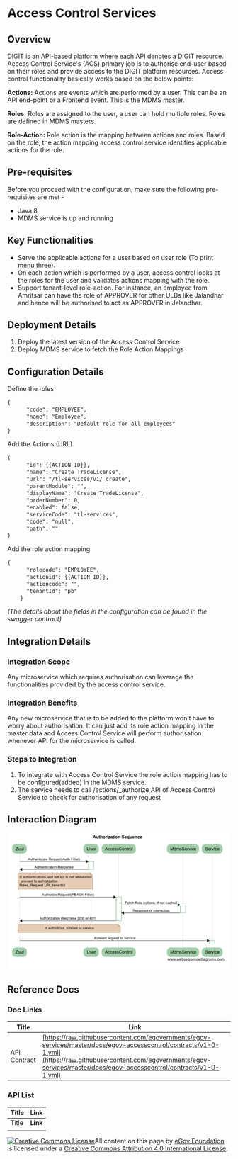 # Access Control Services

## Overview

DIGIT is an API-based platform where each API denotes a DIGIT resource. Access Control Service's (ACS) primary job is to authorise end-user based on their roles and provide access to the DIGIT platform resources. Access control functionality basically works based on the below points:

**Actions:** Actions are events which are performed by a user. This can be an API end-point or a Frontend event. This is the MDMS master.

**Roles:** Roles are assigned to the user, a user can hold multiple roles. Roles are defined in MDMS masters.

**Role-Action:** Role action is the mapping between actions and roles. Based on the role, the action mapping access control service identifies applicable actions for the role.

## Pre-requisites

Before you proceed with the configuration, make sure the following pre-requisites are met -

* Java 8
* MDMS service is up and running

## Key Functionalities

* Serve the applicable actions for a user based on user role (To print menu three).
* On each action which is performed by a user, access control looks at the roles for the user and validates actions mapping with the role.
* Support tenant-level role-action. For instance, an employee from Amritsar can have the role of APPROVER for other ULBs like Jalandhar and hence will be authorised to act as APPROVER in Jalandhar.

## Deployment Details

1. Deploy the latest version of the Access Control Service
2. Deploy MDMS service to fetch the Role Action Mappings

## Configuration Details

Define the roles

```
{
      "code": "EMPLOYEE",
      "name": "Employee",
      "description": "Default role for all employees"
}
```

Add the Actions (URL)

```
{
      "id": {{ACTION_ID}},
      "name": "Create TradeLicense",
      "url": "/tl-services/v1/_create",
      "parentModule": "",
      "displayName": "Create TradeLicense",
      "orderNumber": 0,
      "enabled": false,
      "serviceCode": "tl-services",
      "code": "null",
      "path": ""
}
```

Add the role action mapping

```
{
      "rolecode": "EMPLOYEE",
      "actionid": {{ACTION_ID}},
      "actioncode": "",
      "tenantId": "pb"
    }
```

_(The details about the fields in the configuration can be found in the swagger contract)_

## Integration Details

### Integration Scope

Any microservice which requires authorisation can leverage the functionalities provided by the access control service.

### Integration Benefits

Any new microservice that is to be added to the platform won’t have to worry about authorisation. It can just add its role action mapping in the master data and Access Control Service will perform authorisation whenever API for the microservice is called.

### Steps to Integration

1. To integrate with Access Control Service the role action mapping has to be configured(added) in the MDMS service.
2. The service needs to call /actions/\_authorize API of Access Control Service to check for authorisation of any request

## Interaction Diagram

![](<../../../.gitbook/assets/image (78).png>)

## Reference Docs

### Doc Links

| Title        | Link                                                                                                                                                                                                                                 |
| ------------ | ------------------------------------------------------------------------------------------------------------------------------------------------------------------------------------------------------------------------------------ |
| API Contract | [https://raw.githubusercontent.com/egovernments/egov-services/master/docs/egov-accesscontrol/contracts/v1-0-1.yml](https://raw.githubusercontent.com/egovernments/egov-services/master/docs/egov-accesscontrol/contracts/v1-0-1.yml) |

### API List

| Title | Link     |
| ----- | -------- |
| Title | **Link** |
|       |          |

[![Creative Commons License](https://i.creativecommons.org/l/by/4.0/80x15.png)](http://creativecommons.org/licenses/by/4.0/)All content on this page by [eGov Foundation ](https://egov.org.in/)is licensed under a [Creative Commons Attribution 4.0 International License](http://creativecommons.org/licenses/by/4.0/).

